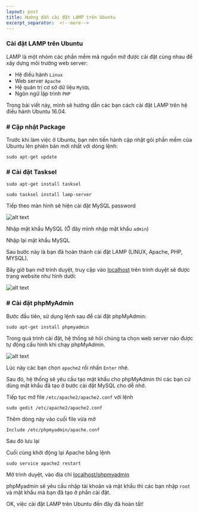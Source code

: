 ```yaml
---
layout: post
title: Hướng dẫn cài đặt LAMP trên Ubuntu
excerpt_separator:  <!--more-->
---
```



### Cài đặt LAMP trên Ubuntu

LAMP là một nhóm các phần mềm mã nguồn mở được cài đặt cùng nhau để xây dựng môi trường web server:

* Hệ điều hành `Linux`
* Web server `Apache`
* Hệ quản trị cơ sở dữ liệu `MySQL`
* Ngôn ngữ lập trình `PHP`

Trong bài viết này, mình sẽ hướng dẫn các bạn cách cài đặt LAMP trên hệ điều hành Ubuntu 16.04.

### # Cập nhật Package

Trước khi làm việc ở Ubuntu, bạn nên tiến hành cập nhật gói phần mềm của Ubuntu lên phiên bản mới nhất với dòng lệnh:

```
sudo apt-get update
```

### # Cài đặt Tasksel

```
sudo apt-get install tasksel
```

```
sudo tasksel install lamp-server
```

Tiếp theo màn hình sẽ hiện cài đặt MySQL password

![alt text](http://sv1.upsieutoc.com/2017/12/30/u2.jpg "mysql password")

Nhập mật khẩu MySQL (Ở đây mình nhập mật khẩu `admin`)

Nhập lại mật khẩu MySQL

Sau bước này là bạn đã hoàn thành cài đặt LAMP (LINUX, Apache, PHP, MYSQL).

Bây giờ bạn mở trình duyệt, truy cập vào [localhost](http://localhost) trên trình duyệt sẽ được trang website như hình dưới:

![alt text](http://sv1.upsieutoc.com/2017/12/30/u1.jpg "localhost")


### # Cài đặt phpMyAdmin

Bước đầu tiên, sử dụng lệnh sau để cài đặt phpMyAdmin:

```
sudo apt-get install phpmyadmin
```

Trong quá trình cài đặt, hệ thống sẽ hỏi chúng ta chọn web server nào được tự động cấu hình khi chạy phpMyAdmin.

![alt text](http://sv1.upsieutoc.com/2017/12/30/u3.jpg "Chọn apache2")

Lúc này các bạn chọn `apache2` rồi nhấn `Enter` nhé.

Sau đó, hệ thống sẽ yêu cầu tạo mật khẩu cho phpMyAdmin thì các bạn cứ dùng mật khẩu đã tạo ở bước cài đặt MySQL cho dễ nhớ.

Tiếp tục mở file `/etc/apache2/apache2.conf` với lệnh

```
sudo gedit /etc/apache2/apache2.conf
```

Thêm dòng này vào cuối file vừa mở

```
Include /etc/phpmyadmin/apache.conf
```
Sau đó lưu lại

Cuối cùng khởi động lại Apache bằng lệnh

```
sudo service apache2 restart
```

Mở trình duyệt, vào địa chỉ [localhost/phpmyadmin](http://localhost/phpmyadmin)

phpMyadmin sẽ yêu cầu nhập tài khoản và mật khẩu thì các bạn nhập `root` và mật khẩu mà bạn đã tạo ở phần cài đặt.

OK, việc cài đặt LAMP trên Ubuntu đến đây đã hoàn tất!